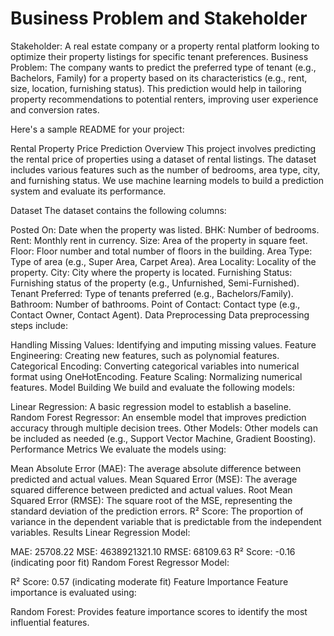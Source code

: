 # Business Problem and Stakeholder
Stakeholder: A real estate company or a property rental platform looking to optimize their property listings for specific tenant preferences.
Business Problem: The company wants to predict the preferred type of tenant (e.g., Bachelors, Family) for a property based on its characteristics (e.g., rent, size, location, furnishing status). This prediction would help in tailoring property recommendations to potential renters, improving user experience and conversion rates.

Here's a sample README for your project:

Rental Property Price Prediction
Overview
This project involves predicting the rental price of properties using a dataset of rental listings. The dataset includes various features such as the number of bedrooms, area type, city, and furnishing status. We use machine learning models to build a prediction system and evaluate its performance.

Dataset
The dataset contains the following columns:

Posted On: Date when the property was listed.
BHK: Number of bedrooms.
Rent: Monthly rent in currency.
Size: Area of the property in square feet.
Floor: Floor number and total number of floors in the building.
Area Type: Type of area (e.g., Super Area, Carpet Area).
Area Locality: Locality of the property.
City: City where the property is located.
Furnishing Status: Furnishing status of the property (e.g., Unfurnished, Semi-Furnished).
Tenant Preferred: Type of tenants preferred (e.g., Bachelors/Family).
Bathroom: Number of bathrooms.
Point of Contact: Contact type (e.g., Contact Owner, Contact Agent).
Data Preprocessing
Data preprocessing steps include:

Handling Missing Values: Identifying and imputing missing values.
Feature Engineering: Creating new features, such as polynomial features.
Categorical Encoding: Converting categorical variables into numerical format using OneHotEncoding.
Feature Scaling: Normalizing numerical features.
Model Building
We build and evaluate the following models:

Linear Regression: A basic regression model to establish a baseline.
Random Forest Regressor: An ensemble model that improves prediction accuracy through multiple decision trees.
Other Models: Other models can be included as needed (e.g., Support Vector Machine, Gradient Boosting).
Performance Metrics
We evaluate the models using:

Mean Absolute Error (MAE): The average absolute difference between predicted and actual values.
Mean Squared Error (MSE): The average squared difference between predicted and actual values.
Root Mean Squared Error (RMSE): The square root of the MSE, representing the standard deviation of the prediction errors.
R² Score: The proportion of variance in the dependent variable that is predictable from the independent variables.
Results
Linear Regression Model:

MAE: 25708.22
MSE: 4638921321.10
RMSE: 68109.63
R² Score: -0.16 (indicating poor fit)
Random Forest Regressor Model:

R² Score: 0.57 (indicating moderate fit)
Feature Importance
Feature importance is evaluated using:

Random Forest: Provides feature importance scores to identify the most influential features.